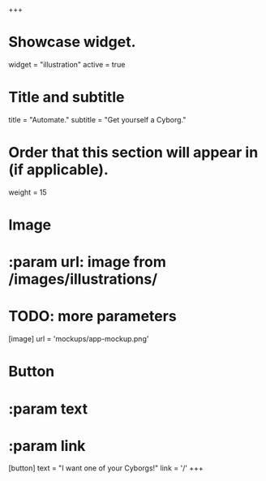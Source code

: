 +++
# Showcase widget.
widget = "illustration"
active = true

# Title and subtitle
title = "Automate."
subtitle = "Get yourself a Cyborg."

# Order that this section will appear in (if applicable).
weight = 15

# Image
# :param url: image from /images/illustrations/
# TODO: more parameters
[image]
  url = 'mockups/app-mockup.png'

# Button
# :param text
# :param link
[button]
  text = "I want one of your Cyborgs!"
  link = '/'
+++

<!-- Additional content (not applicable for all widgets)-->
